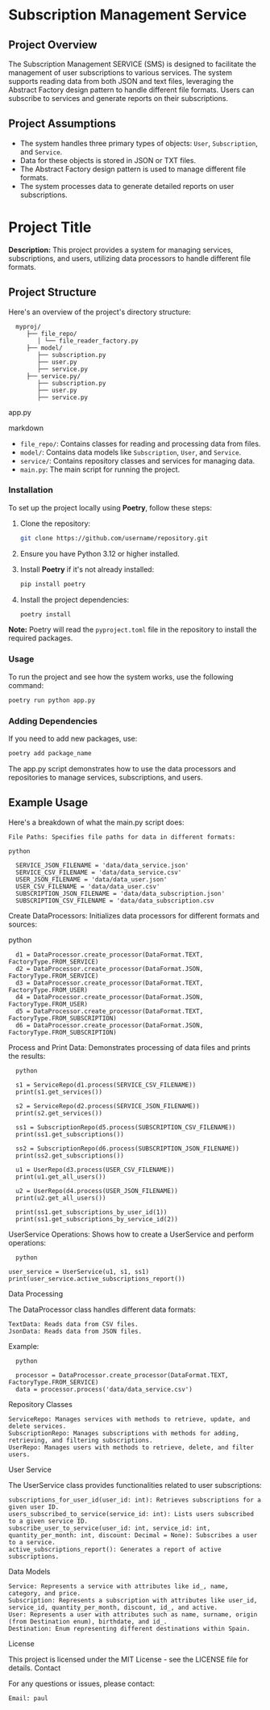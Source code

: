 # Subscription Management Service



## Project Overview

The Subscription Management SERVICE (SMS) is designed to facilitate the management of user subscriptions to various services. The system supports reading data from both JSON and text files, leveraging the Abstract Factory design pattern to handle different file formats. Users can subscribe to services and generate reports on their subscriptions.

## Project Assumptions

- The system handles three primary types of objects: `User`, `Subscription`, and `Service`.
- Data for these objects is stored in JSON or TXT files.
- The Abstract Factory design pattern is used to manage different file formats.
- The system processes data to generate detailed reports on user subscriptions.

# Project Title

**Description:** This project provides a system for managing services, subscriptions, and users, utilizing data processors to handle different file formats.

## Project Structure

Here's an overview of the project's directory structure:

      myproj/ 
         ├── file_repo/ 
            │ └── file_reader_factory.py 
         ├── model/ 
            ├── subscription.py 
            ├── user.py 
            ├── service.py
         ├── service.py/ 
            ├── subscription.py 
            ├── user.py 
            ├── service.py
app.py

markdown


- `file_repo/`: Contains classes for reading and processing data from files.
- `model/`: Contains data models like `Subscription`, `User`, and `Service`.
- `service/`: Contains repository classes and services for managing data.
- `main.py`: The main script for running the project.


### Installation

To set up the project locally using **Poetry**, follow these steps:

1. Clone the repository:
   ```bash
   git clone https://github.com/username/repository.git
   ```

2. Ensure you have Python 3.12 or higher installed.

3. Install **Poetry** if it's not already installed:
   ```bash
   pip install poetry
   ```

4. Install the project dependencies:
   ```bash
   poetry install
   ```

**Note:** Poetry will read the `pyproject.toml` file in the repository to install the required packages.

### Usage

To run the project and see how the system works, use the following command:

```bash
poetry run python app.py
```

### Adding Dependencies

If you need to add new packages, use:

```bash
poetry add package_name
```


The app.py script demonstrates how to use the data processors and repositories to manage services, subscriptions, and users.
## Example Usage

Here's a breakdown of what the main.py script does:

    File Paths: Specifies file paths for data in different formats:

    python

      SERVICE_JSON_FILENAME = 'data/data_service.json'
      SERVICE_CSV_FILENAME = 'data/data_service.csv'
      USER_JSON_FILENAME = 'data/data_user.json'
      USER_CSV_FILENAME = 'data/data_user.csv'
      SUBSCRIPTION_JSON_FILENAME = 'data/data_subscription.json'
      SUBSCRIPTION_CSV_FILENAME = 'data/data_subscription.csv

 
Create DataProcessors: Initializes data processors for different formats and sources:

python

      d1 = DataProcessor.create_processor(DataFormat.TEXT, FactoryType.FROM_SERVICE)
      d2 = DataProcessor.create_processor(DataFormat.JSON, FactoryType.FROM_SERVICE)
      d3 = DataProcessor.create_processor(DataFormat.TEXT, FactoryType.FROM_USER)
      d4 = DataProcessor.create_processor(DataFormat.JSON, FactoryType.FROM_USER)
      d5 = DataProcessor.create_processor(DataFormat.TEXT, FactoryType.FROM_SUBSCRIPTION)
      d6 = DataProcessor.create_processor(DataFormat.JSON, FactoryType.FROM_SUBSCRIPTION)

Process and Print Data: Demonstrates processing of data files and prints the results:

      python

      s1 = ServiceRepo(d1.process(SERVICE_CSV_FILENAME))
      print(s1.get_services())

      s2 = ServiceRepo(d2.process(SERVICE_JSON_FILENAME))
      print(s2.get_services())

      ss1 = SubscriptionRepo(d5.process(SUBSCRIPTION_CSV_FILENAME))
      print(ss1.get_subscriptions())

      ss2 = SubscriptionRepo(d6.process(SUBSCRIPTION_JSON_FILENAME))
      print(ss2.get_subscriptions())

      u1 = UserRepo(d3.process(USER_CSV_FILENAME))
      print(u1.get_all_users())

      u2 = UserRepo(d4.process(USER_JSON_FILENAME))
      print(u2.get_all_users())

      print(ss1.get_subscriptions_by_user_id(1))
      print(ss1.get_subscriptions_by_service_id(2))

UserService Operations: Shows how to create a UserService and perform operations:

      python

    user_service = UserService(u1, s1, ss1)
    print(user_service.active_subscriptions_report())

Data Processing

The DataProcessor class handles different data formats:

    TextData: Reads data from CSV files.
    JsonData: Reads data from JSON files.

Example:

      python

      processor = DataProcessor.create_processor(DataFormat.TEXT, FactoryType.FROM_SERVICE)
      data = processor.process('data/data_service.csv')

Repository Classes

    ServiceRepo: Manages services with methods to retrieve, update, and delete services.
    SubscriptionRepo: Manages subscriptions with methods for adding, retrieving, and filtering subscriptions.
    UserRepo: Manages users with methods to retrieve, delete, and filter users.

User Service

The UserService class provides functionalities related to user subscriptions:

    subscriptions_for_user_id(user_id: int): Retrieves subscriptions for a given user ID.
    users_subscribed_to_service(service_id: int): Lists users subscribed to a given service ID.
    subscribe_user_to_service(user_id: int, service_id: int, quantity_per_month: int, discount: Decimal = None): Subscribes a user to a service.
    active_subscriptions_report(): Generates a report of active subscriptions.

Data Models

    Service: Represents a service with attributes like id_, name, category, and price.
    Subscription: Represents a subscription with attributes like user_id, service_id, quantity_per_month, discount, id_, and active.
    User: Represents a user with attributes such as name, surname, origin (from Destination enum), birthdate, and id_.
    Destination: Enum representing different destinations within Spain.


License

This project is licensed under the MIT License - see the LICENSE file for details.
Contact

For any questions or issues, please contact:

    Email: paul